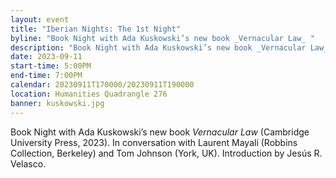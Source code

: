 ```yaml
---
layout: event
title: "Iberian Nights: The 1st Night"
byline: "Book Night with Ada Kuskowski’s new book _Vernacular Law_ "
description: "Book Night with Ada Kuskowski’s new book _Vernacular Law_. In conversation with Laurent Mayali (Robbins Collection, Berkeley) and Tom Johnson (York, UK). Introduction by Jesús R. Velasco."
date: 2023-09-11
start-time: 5:00PM
end-time: 7:00PM
calendar: 20230911T170000/20230911T190000
location: Humanities Quadrangle 276
banner: kuskowski.jpg
---
```


Book Night with Ada Kuskowski’s new book _Vernacular Law_ (Cambridge University Press, 2023). In conversation with Laurent Mayali (Robbins Collection, Berkeley) and Tom Johnson (York, UK). Introduction by Jesús R. Velasco.
